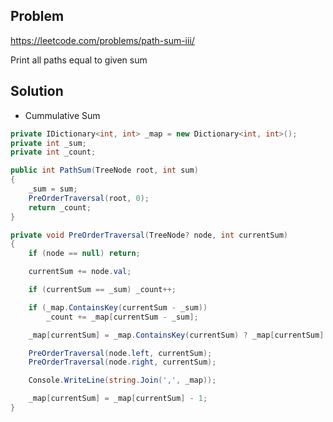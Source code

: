 ## Problem 

https://leetcode.com/problems/path-sum-iii/

Print all paths equal to given sum

## Solution 

* Cummulative Sum 

```csharp
private IDictionary<int, int> _map = new Dictionary<int, int>();
private int _sum;
private int _count;

public int PathSum(TreeNode root, int sum)
{
    _sum = sum;
    PreOrderTraversal(root, 0);
    return _count;
}

private void PreOrderTraversal(TreeNode? node, int currentSum)
{
    if (node == null) return;

    currentSum += node.val;

    if (currentSum == _sum) _count++;

    if (_map.ContainsKey(currentSum - _sum))
        _count += _map[currentSum - _sum];

    _map[currentSum] = _map.ContainsKey(currentSum) ? _map[currentSum] + 1 : 1;

    PreOrderTraversal(node.left, currentSum);
    PreOrderTraversal(node.right, currentSum);

    Console.WriteLine(string.Join(',', _map));

    _map[currentSum] = _map[currentSum] - 1;
}
```
